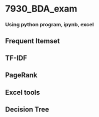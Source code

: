 # 7930_BDA_exam

### Using python program, ipynb, excel

## Frequent Itemset

## TF-IDF

## PageRank

## Excel tools

## Decision Tree


